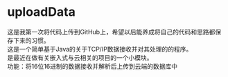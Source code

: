 # uploadData
这是我第一次将代码上传到GitHub上，希望以后能养成将自己的代码和思路都保存下来的习惯。<br>
这是一个简单基于Java的关于TCP/IP数据接收并对其处理的的程序。<br>
是最近在做有关嵌入式与云相关的项目的一个小模块。<br>
功能：将16位16进制的数据接收并解析后上传到云端的数据库中<br>
